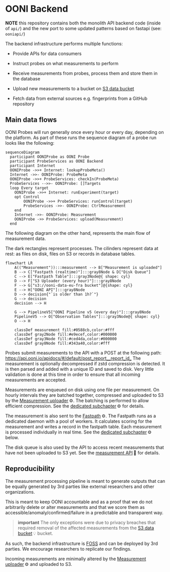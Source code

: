 # OONI Backend

**NOTE** this repository contains both the monolith API backend code (inside of `api/`) and the new port to some updated patterns based on fastapi (see: `ooniapi/`) 

The backend infrastructure performs multiple functions:

- Provide APIs for data consumers

- Instruct probes on what measurements to perform

- Receive measurements from probes, process them and store them in the database

- Upload new measurements to a bucket on [S3 data bucket](#s3-data-bucket)

- Fetch data from external sources e.g. fingerprints from a GitHub repository

## Main data flows

OONI Probes will run generally once every hour or every day, depending on the platform.
As part of these runs the sequence diagram of a probe run looks like the following:

```mermaid
sequenceDiagram
  participant OONIProbe as OONI Probe
  participant ProbeServices as OONI Backend
  participant Internet
  OONIProbe ->>+ Internet: lookupProbeMeta()
  Internet ->>- OONIProbe: ProbeMeta
  OONIProbe ->>+ ProbeServices: checkIn(ProbeMeta)
  ProbeServices -->>- OONIProbe: []Targets
  loop Every target
    OONIProbe ->>+ Internet: runExperiment(target)
    opt Control
        OONIProbe ->>+ ProbeServices: runControl(target)
        ProbeServices ->>- OONIProbe: CtrlMeasurement
    end
    Internet ->>- OONIProbe: Measurement
    OONIProbe ->> ProbeServices: upload(Measurement)
  end
```

The following diagram on the other hand, represents the main flow of measurement data.

The dark rectangles represent processes. The cilinders represent data at rest:
as files on disk, files on S3 or records in database tables.

```mermaid
flowchart LR
    A(("Measurement")):::measurement --> B["Measurement is uploaded"]
    B --> C["Fastpath (realtime)"]:::gray8Node & D["Disk Queue"]
    C --> E["Fastpath Table"]:::gray3Node@{ shape: cyl}
    D --> F["S3 Uploader (every hour)"]:::gray8Node
    F --> G["s3://ooni-data-eu-fra bucket"]@{shape: cyl}
    E --> H["OONI API"]:::gray8Node
    D --> decision{"`is older than 1h?`"}
    G --> decision
    decision --> H

    G --> PipelineV5["OONI Pipeline v5 (every day)"]:::gray8Node
    PipelineV5 --> O["Observation Tables"]:::gray3Node@{ shape: cyl}
    O --> H

    classDef measurement fill:#0588cb,color:#fff
    classDef gray2Node fill:#e9ecef,color:#000000
    classDef gray3Node fill:#ced4da,color:#000000
    classDef gray8Node fill:#343a40,color:#fff
```

Probes submit measurements to the API with a POST at the following path:
<https://api.ooni.io/apidocs/#/default/post_report__report_id_> The
measurement is optionally decompressed if zstd compression is detected.
It is then parsed and added with a unique ID and saved to disk. Very
little validation is done at this time in order to ensure that all
incoming measurements are accepted.

Measurements are enqueued on disk using one file per measurement. On
hourly intervals they are batched together, compressed and uploaded to
S3 by the [Measurement uploader](#measurement-uploader)&thinsp;⚙. The batching is
performed to allow efficient compression. See the
[dedicated subchapter](#measurement-uploader)&thinsp;⚙ for details.

The measurement is also sent to the [Fastpath](#fastpath)&thinsp;⚙. The
Fastpath runs as a dedicated daemon with a pool of workers. It
calculates scoring for the measurement and writes a record in the
fastpath table. Each measurement is processed individually in real time.
See the [dedicated subchapter](#fastpath)&thinsp;⚙ below.

The disk queue is also used by the API to access recent measurements
that have not been uploaded to S3 yet. See the
[measurement API](#getting-measurement-bodies)&thinsp;🐝 for details.

## Reproducibility

The measurement processing pipeline is meant to generate outputs that
can be equally generated by 3rd parties like external researchers and
other organizations.

This is meant to keep OONI accountable and as a proof that we do not
arbitrarily delete or alter measurements and that we score them as
accessible/anomaly/confirmed/failure in a predictable and transparent
way.

> **important**
> The only exceptions were due to privacy breaches that required removal
> of the affected measurements from the [S3 data bucket](#s3-data-bucket)&thinsp;💡
> bucket.

As such, the backend infrastructure is
[FOSS](https://en.wikipedia.org/wiki/Free_and_open-source_software) and
can be deployed by 3rd parties. We encourage researchers to replicate
our findings.

Incoming measurements are minimally altered by the
[Measurement uploader](#measurement-uploader)&thinsp;⚙ and uploaded to S3.
